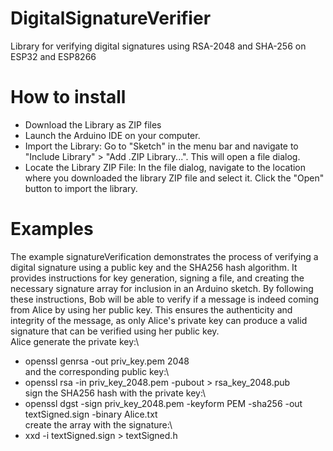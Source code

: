 # DigitalSignatureVerifier
Library for verifying digital signatures using RSA-2048 and SHA-256 on ESP32 and ESP8266

# How to install
- Download the Library as ZIP files
- Launch the Arduino IDE on your computer.
- Import the Library: Go to "Sketch" in the menu bar and navigate to "Include Library" > "Add .ZIP Library...". This will open a file dialog.
- Locate the Library ZIP File: In the file dialog, navigate to the location where you downloaded the library ZIP file and select it. Click the "Open" button to import the library.

# Examples
The example signatureVerification demonstrates the process of verifying a digital signature using a public key and the SHA256 hash algorithm. It provides instructions for key generation, signing a file, and creating the necessary signature array for inclusion in an Arduino sketch.
By following these instructions, Bob will be able to verify if a message is indeed coming from Alice by using her public key. This ensures the authenticity and integrity of the message, as only Alice's private key can produce a valid signature that can be verified using her public key.\
Alice generate the private key:\
- openssl genrsa -out priv_key.pem 2048\
and the corresponding public key:\
- openssl rsa -in priv_key_2048.pem -pubout > rsa_key_2048.pub\
sign the SHA256 hash with the private key:\
- openssl dgst -sign priv_key_2048.pem -keyform PEM -sha256 -out textSigned.sign -binary Alice.txt\
create the array with the signature:\
- xxd -i textSigned.sign > textSigned.h
